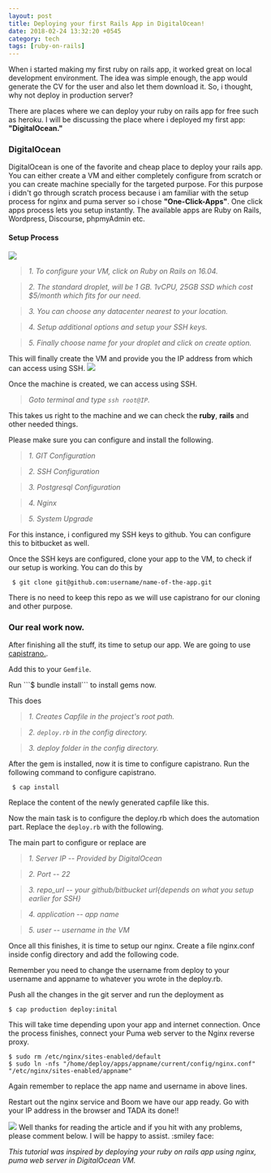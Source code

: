 ```yaml
---
layout: post
title: Deploying your first Rails App in DigitalOcean!
date: 2018-02-24 13:32:20 +0545
category: tech
tags: [ruby-on-rails]
---
```


When i started making my first ruby on rails app, it worked great on local development environment. The idea was simple enough, the app would generate the CV for the user and also let them download it. So, i thought, why not deploy in production server?

There are places where we can deploy your ruby on rails app for free such as heroku. I will be discussing the place where i deployed my first app: <b>"DigitalOcean." </b>


### DigitalOcean

DigitalOcean is one of the favorite and cheap place to deploy your rails app. You can either create a VM and either completely configure from scratch or you can create machine specially for the targeted purpose. For this purpose i didn't go through scratch process because i am familiar with the setup process for nginx and puma server so i chose <b>"One-Click-Apps"</b>. One click apps process lets you setup instantly. The available apps are Ruby on Rails, Wordpress, Discourse, phpmyAdmin etc.

#### Setup Process

<img src="https://3.bp.blogspot.com/-BIrO8HXfFxM/WpFKEewGuLI/AAAAAAAAA7o/PdzffCScMXQqVrPqMsSYKQPLJuTsL5aWQCLcBGAs/s1600/DO-create.png"/>

> *1. To configure your VM, click on Ruby on Rails on 16.04.*

> *2. The standard droplet, will be 1 GB. 1vCPU, 25GB SSD which cost $5/month which fits for our need.*

> *3. You can choose any datacenter nearest to your location.*

> *4. Setup additional options and setup your SSH keys.*

> *5. Finally choose name for your droplet and click on create option.*

This will finally create the VM and provide you the IP address from which can access using SSH.
<img src="https://1.bp.blogspot.com/-JIMJT3ZFWyw/WpFKV9XW0NI/AAAAAAAAA7s/-XqALm9CbdwjrPd4ESVFj0-Dxb1cWBnBQCLcBGAs/s1600/do-vm.png" />

Once the machine is created, we can access using SSH.

> *Goto terminal and type ```ssh root@IP```.*

This takes us right to the machine and we can check the **ruby**, **rails** and other needed things.

Please make sure you can configure and install the following.

>*1. GIT Configuration*

>*2. SSH Configuration*

>*3. Postgresql Configuration*

>*4. Nginx*

>*5. System Upgrade*

For this instance, i configured my SSH keys to github. You can configure this to bitbucket as well.

Once the SSH keys are configured, clone your app to the VM, to check if our setup is working. You can do this by

``` $ git clone git@github.com:username/name-of-the-app.git```

There is no need to keep this repo as we will use capistrano for our cloning and other purpose.

### Our real work now.

After finishing all the stuff, its time to setup our app. We are going to use <a href="http://capistranorb.com/">capistrano.</a>.

Add this to your ```Gemfile```.
<div id="gist">
<script src="https://gist.github.com/cdrrazan/0e99ee5a86df48a88ddb042a014aadb4.js"></script>
</div>
 Run ```$ bundle install``` to install gems now.

 This does

 > *1. Creates Capfile in the project's root path.*

 > *2. ```deploy.rb``` in the config directory.*

 > *3. deploy folder in the config directory.*

After the gem is installed, now it is time to configure capistrano. Run the following command to configure capistrano.

``` $ cap install```

Replace the content of the newly generated capfile like this.

<div id="gist">
  <script src="https://gist.github.com/cdrrazan/2c9411271cbc0ac7d7e5b62f4fdd18b3.js"></script>
</div>

Now the main task is to configure the deploy.rb which does the automation part.
Replace the ```deploy.rb``` with the following.
<div id="gist">
  <script src="https://gist.github.com/cdrrazan/540f2236e938d96b569e0f0eeee7e994.js"></script>
</div>

The main part to configure or replace are

>*1. Server IP -- Provided by DigitalOcean*

>*2. Port -- 22*

>*3. repo_url -- your github/bitbucket url{depends on what you setup earlier for SSH}*

>*4. application -- app name*

>*5. user -- username in the VM*

Once all this finishes, it is time to setup our nginx. Create a file nginx.conf inside config directory and add the following code.

<div id="gist">
  <script src="https://gist.github.com/cdrrazan/7427217b6f8ef97161010d2e4f7a202a.js"></script>
</div>
 Remember you need to change the username from deploy to your username and appname to whatever you wrote in the deploy.rb.

 Push all the changes in the git server and run the deployment as

 ```$ cap production deploy:inital```

 This will take time depending upon your app and internet connection. Once the process finishes, connect your Puma web server to the Nginx reverse proxy.

 ```$ sudo rm /etc/nginx/sites-enabled/default```
<br>
 ```$ sudo ln -nfs "/home/deploy/apps/appname/current/config/nginx.conf" "/etc/nginx/sites-enabled/appname"```

 Again remember to replace the app name and username in above lines.

Restart out the nginx service and Boom we have our app ready. Go with your IP address in the browser and TADA its done!!

<img src="https://2.bp.blogspot.com/-7iniUL91nEk/WpFYsZXZueI/AAAAAAAAA8I/FRnd-MQpfvEuoJNjjgfivTR23G_l_ojLQCLcBGAs/s1600/itsover.jpg"/>
Well thanks for reading the article and if you hit with any problems, please comment below. I will be happy to assist. :smiley face:

<i>This tutorial was inspired by deploying your ruby on rails app using nginx, puma web server in DigitalOcean VM.</i>







